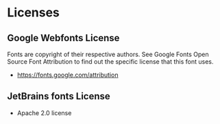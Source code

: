 # Licenses

## Google Webfonts License

Fonts are copyright of their respective authors.
See Google Fonts Open Source Font Attribution to find out the specific license that this font uses.

- https://fonts.google.com/attribution

## JetBrains fonts License

- Apache 2.0 license
